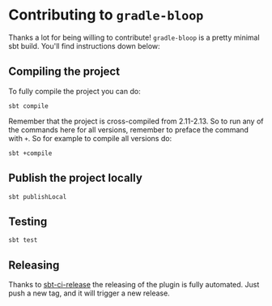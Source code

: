 # Contributing to `gradle-bloop`

Thanks a lot for being willing to contribute! `gradle-bloop` is a pretty minimal
sbt build. You'll find instructions down below:

## Compiling the project

To fully compile the project you can do:

```
sbt compile
```

Remember that the project is cross-compiled from 2.11-2.13. So to run any of the
commands here for all versions, remember to preface the command with `+`. So for
example to compile all versions do:

```
sbt +compile
```

## Publish the project locally

```
sbt publishLocal
```

## Testing

```
sbt test
```

## Releasing

Thanks to [sbt-ci-release](https://github.com/sbt/sbt-ci-release) the releasing
of the plugin is fully automated. Just push a new tag, and it will trigger a new
release.
